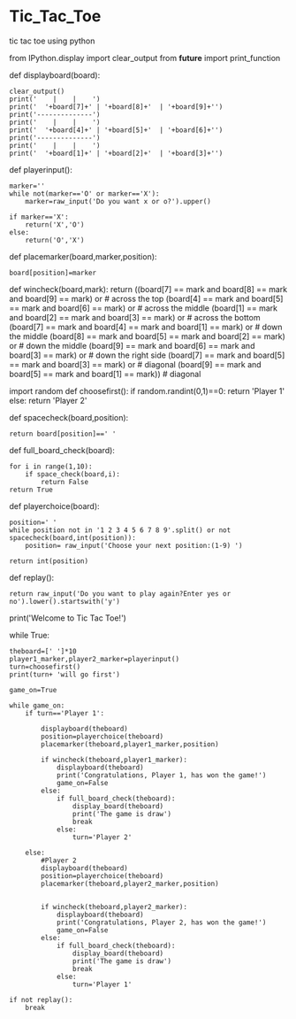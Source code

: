 # Tic_Tac_Toe
tic tac toe using python

from IPython.display import clear_output
from __future__ import print_function

def displayboard(board):
    
    clear_output()
    print('    |    |    ')
    print('  '+board[7]+' | '+board[8]+'  | '+board[9]+'')
    print('--------------')
    print('    |    |    ')
    print('  '+board[4]+' | '+board[5]+'  | '+board[6]+'')
    print('--------------')
    print('    |    |    ')
    print('  '+board[1]+' | '+board[2]+'  | '+board[3]+'')
    
    
def playerinput():
    
    marker=''
    while not(marker=='O' or marker=='X'):
        marker=raw_input('Do you want x or o?').upper()
        
    if marker=='X':
        return('X','O')
    else:
        return('O','X')
        
    
def placemarker(board,marker,position):
    
    board[position]=marker
    
    
def wincheck(board,mark):
    return ((board[7] == mark and board[8] == mark and board[9] == mark) or # across the top
    (board[4] == mark and board[5] == mark and board[6] == mark) or # across the middle
    (board[1] == mark and board[2] == mark and board[3] == mark) or # across the bottom
    (board[7] == mark and board[4] == mark and board[1] == mark) or # down the middle
    (board[8] == mark and board[5] == mark and board[2] == mark) or # down the middle
    (board[9] == mark and board[6] == mark and board[3] == mark) or # down the right side
    (board[7] == mark and board[5] == mark and board[3] == mark) or # diagonal
    (board[9] == mark and board[5] == mark and board[1] == mark)) # diagonal
    
    
import random
def choosefirst():
    if random.randint(0,1)==0:
        return 'Player 1'
    else:
        return 'Player 2'
    
    
def spacecheck(board,position):
    
    return board[position]==' '
    
    
def full_board_check(board):
    
    for i in range(1,10):
        if space_check(board,i):
            return False
    return True
    
    
def playerchoice(board):
    
    position=' '
    while position not in '1 2 3 4 5 6 7 8 9'.split() or not spacecheck(board,int(position)):
        position= raw_input('Choose your next position:(1-9) ')
        
    return int(position)
    
    
def replay():
    
    return raw_input('Do you want to play again?Enter yes or no').lower().startswith('y')
    
    
print('Welcome to Tic Tac Toe!')

while True:
    
    theboard=[' ']*10
    player1_marker,player2_marker=playerinput()
    turn=choosefirst()
    print(turn+ 'will go first')
    
    game_on=True
    
    while game_on:
        if turn=='Player 1':
            
            displayboard(theboard)
            position=playerchoice(theboard)
            placemarker(theboard,player1_marker,position)
            
            if wincheck(theboard,player1_marker):
                displayboard(theboard)
                print('Congratulations, Player 1, has won the game!')
                game_on=False
            else:
                if full_board_check(theboard):
                    display_board(theboard)
                    print('The game is draw')
                    break
                else:
                    turn='Player 2'
                    
        else:
            #Player 2
            displayboard(theboard)
            position=playerchoice(theboard)
            placemarker(theboard,player2_marker,position)
            
            
            if wincheck(theboard,player2_marker):
                displayboard(theboard)
                print('Congratulations, Player 2, has won the game!')
                game_on=False
            else:
                if full_board_check(theboard):
                    display_board(theboard)
                    print('The game is draw')
                    break
                else:
                    turn='Player 1'
            
    if not replay():
        break

